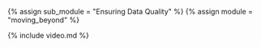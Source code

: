 {% assign sub_module = "Ensuring Data Quality" %}
{% assign module = "moving_beyond" %}

{% include video.md %}